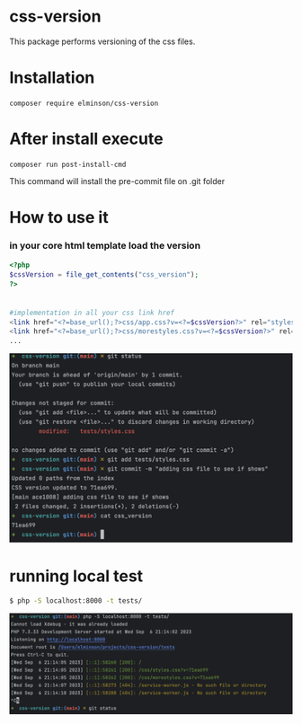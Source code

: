 # css-version
This package performs versioning of the css files.

# Installation

`composer require elminson/css-version`

# After install execute

`composer run post-install-cmd`

This command will install the pre-commit file on .git folder

# How to use it
### in your core html template load the version

```php
<?php
$cssVersion = file_get_contents("css_version");
?>


#implementation in all your css link href
<link href="<?=base_url();?>css/app.css?v=<?=$cssVersion?>" rel="stylesheet">
<link href="<?=base_url();?>css/morestyles.css?v=<?=$cssVersion?>" rel="stylesheet">
...
```

<img src="tests/css_version_test.png">

# running local test
```bash
$ php -S localhost:8000 -t tests/
```

<img src="tests/local_test.png">
